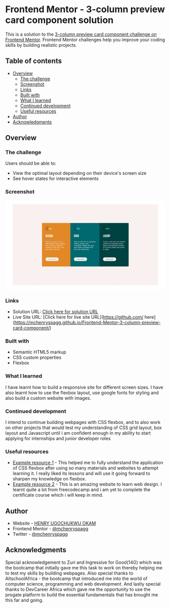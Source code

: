 # Frontend Mentor - 3-column preview card component solution

This is a solution to the [3-column preview card component challenge on Frontend Mentor](https://www.frontendmentor.io/challenges/3column-preview-card-component-pH92eAR2-). Frontend Mentor challenges help you improve your coding skills by building realistic projects. 

## Table of contents

- [Overview](#overview)
  - [The challenge](#the-challenge)
  - [Screenshot](#screenshot)
  - [Links](#links)
  - [Built with](#built-with)
  - [What I learned](#what-i-learned)
  - [Continued development](#continued-development)
  - [Useful resources](#useful-resources)
- [Author](#author)
- [Acknowledgments](#acknowledgments)


## Overview

### The challenge

Users should be able to:

- View the optimal layout depending on their device's screen size
- See hover states for interactive elements

### Screenshot

![](./screenshot.jpeg)

### Links

- Solution URL: [Click here for solution URL](https://github.com/mchenryspagg/Frontend-Mentor-3-column-preview-card-component)
- Live Site URL: [Click here for live site URL](https://github.com/ here](https://mchenryspagg.github.io/Frontend-Mentor-3-column-preview-card-component/)


### Built with

- Semantic HTML5 markup
- CSS custom properties
- Flexbox

### What I learned

I have learnt how to build a responsive site for different screen sizes. I have also learnt how to use the flexbox layout, use google fonts for styling and also build a custom website with images.


### Continued development

I intend to continue building webpages with CSS flexbox, and to also work on other projects that would test my understanding of CSS grid layout, box layout and Javascript until i am confident enough in my ability to start applying for internships and junior developer roles

### Useful resources

- [Example resource 1](https://flexboxfroggy.com/) - This helped me to fully understand the application of CSS flexbox after using so many materials and websites to attempt learning it. I really liked its lessons and will use it going forward to sharpen my knowledge on flexbox.
- [Example resource 2](https://www.freecodecamp.org/learn/responsive-web-design/) - This is an amazing website to learn web design. I learnt quite a lot from freecodecamp and i am yet to complete the certificate course which i will keep in mind.


## Author

- Website - [HENRY UGOCHUKWU OKAM](https://github.com/mchenryspagg)
- Frontend Mentor - [@mchenryspagg](https://www.frontendmentor.io/profile/mchenryspagg)
- Twitter - [@mchenryspagg](https://www.twitter.com/mchenryspagg)


## Acknowledgments

Special acknowledgement to Zuri and Ingressive for Good(14G) which was the bootcamp that initially gave me this task to work on thereby helping me to test my skills by building webpages. Also special thanks to AltschoolAfrica - the bootcamp that introduced me into the world of computer science, programming and web development. And lastly special thanks to DevCareer Africa which gave me the opportunity to use the progate platform to build the essential fundamentals that has brought me this far and going.
